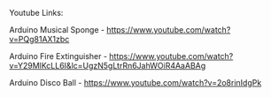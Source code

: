 Youtube Links:

Arduino Musical Sponge - https://www.youtube.com/watch?v=PQg81AX1zbc

Arduino Fire Extinguisher - https://www.youtube.com/watch?v=Y29MlKcLL6I&lc=UgzN5gLtrRn6JahWOiR4AaABAg

Arduino Disco Ball - https://www.youtube.com/watch?v=2o8rinIdgPk
